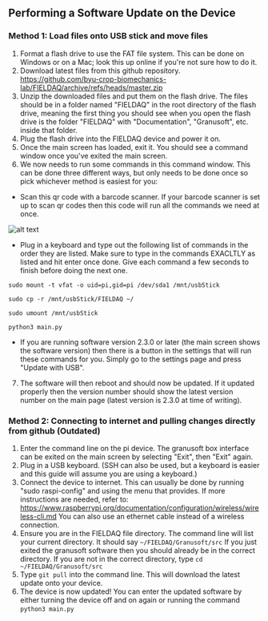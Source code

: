 ## Performing a Software Update on the Device

### Method 1: Load files onto USB stick and move files
1. Format a flash drive to use the FAT file system. This can be done on Windows or on a Mac; look this up online if you're not sure how to do it.
2. Download latest files from this github repository. https://github.com/byu-crop-biomechanics-lab/FIELDAQ/archive/refs/heads/master.zip
3. Unzip the downloaded files and put them on the flash drive. The files should be in a folder named "FIELDAQ" in the root directory of the flash drive, meaning the first thing you should see when you open the flash drive is the folder "FIELDAQ" with "Documentation", "Granusoft", etc. inside that folder.
4. Plug the flash drive into the FIELDAQ device and power it on.
5. Once the main screen has loaded, exit it. You should see a command window once you've exited the main screen.
6. We now needs to run some commands in this command window. This can be done three different ways, but only needs to be done once so pick whichever method is easiest for you:
- Scan this qr code with a barcode scanner. If your barcode scanner is set up to scan qr codes then this code will run all the commands we need at once.

![alt text](https://github.com/byu-crop-biomechanics-lab/FIELDAQ/blob/master/Documentation/USB_update_command.png)

- Plug in a keyboard and type out the following list of commands in the order they are listed. Make sure to type in the commands EXACLTLY as listed and hit enter once done. Give each command a few seconds to finish before doing the next one.

```sudo mount -t vfat -o uid=pi,gid=pi /dev/sda1 /mnt/usbStick```

```sudo cp -r /mnt/usbStick/FIELDAQ ~/```

```sudo umount /mnt/usbStick```

```python3 main.py```

- If you are running software version 2.3.0 or later (the main screen shows the software version) then there is a button in the settings that will run these commands for you. Simply go to the settings page and press "Update with USB".
7. The software will then reboot and should now be updated. If it updated properly then the version number should show the latest version number on the main page (latest version is 2.3.0 at time of writing).

### Method 2: Connecting to internet and pulling changes directly from github (Outdated)
1. Enter the command line on the pi device. The granusoft box interface can be exited on the main screen by selecting "Exit", then "Exit" again.
2. Plug in a USB keyboard. (SSH can also be used, but a keyboard is easier and this guide will assume you are using a keyboard.)
3. Connect the device to internet. This can usually be done by running "sudo raspi-config" and using the menu that provides. If more instructions
   are needed, refer to: https://www.raspberrypi.org/documentation/configuration/wireless/wireless-cli.md
   You can also use an ethernet cable instead of a wireless connection.
4. Ensure you are in the FIELDAQ file directory. The command line will list your current directory. It should say ```~/FIELDAQ/Granusoft/src```
   If you just exited the granusoft software then you should already be in the correct directory.
   If you are not in the correct directory, type ```cd ~/FIELDAQ/Granusoft/src```
5. Type ```git pull``` into the command line. This will download the latest update onto your device.
6. The device is now updated! You can enter the updated software by either turning the device off and on again or running the command ```python3 main.py```
